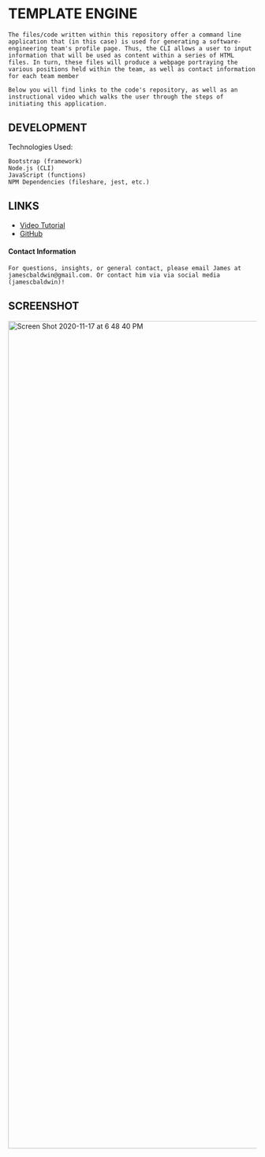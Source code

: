 # TEMPLATE ENGINE

```The files/code written within this repository offer a command line application that (in this case) is used for generating a software-engineering team's profile page. Thus, the CLI allows a user to input information that will be used as content within a series of HTML files. In turn, these files will produce a webpage portraying the various positions held within the team, as well as contact information for each team member```

```Below you will find links to the code's repository, as well as an instructional video which walks the user through the steps of initiating this application.```

## DEVELOPMENT

Technologies Used: 
```
Bootstrap (framework)
Node.js (CLI)
JavaScript (functions) 
NPM Dependencies (fileshare, jest, etc.)
```

## LINKS
- [Video Tutorial](https://drive.google.com/file/d/1BbKxussuOPGQAjRN2Ez9fDDoogBdsqHm/view)
- [GitHub](https://github.com/jamescbaldwin/Template-Engine)

#### Contact Information
```For questions, insights, or general contact, please email James at jamescbaldwin@gmail.com. Or contact him via via social media (jamescbaldwin)!```

## SCREENSHOT
<img width="1680" alt="Screen Shot 2020-11-17 at 6 48 40 PM" src="https://user-images.githubusercontent.com/70229636/99464212-95384400-2905-11eb-8491-d23fb8176eed.png">


